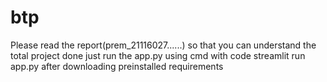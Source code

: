 # btp
Please read the report(prem_21116027......) so that you can understand the total project done
just run the app.py 
using cmd
with code 
streamlit run app.py
after downloading preinstalled requirements
